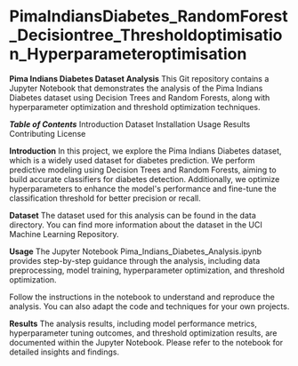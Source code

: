 # PimaIndiansDiabetes_RandomForest_Decisiontree_Thresholdoptimisation_Hyperparameteroptimisation

**Pima Indians Diabetes Dataset Analysis**
This Git repository contains a Jupyter Notebook that demonstrates the analysis of the Pima Indians Diabetes dataset using Decision Trees and Random Forests, along with hyperparameter optimization and threshold optimization techniques.

***Table of Contents***
Introduction
Dataset
Installation
Usage
Results
Contributing
License

**Introduction**
In this project, we explore the Pima Indians Diabetes dataset, which is a widely used dataset for diabetes prediction. We perform predictive modeling using Decision Trees and Random Forests, aiming to build accurate classifiers for diabetes detection. Additionally, we optimize hyperparameters to enhance the model's performance and fine-tune the classification threshold for better precision or recall.

**Dataset**
The dataset used for this analysis can be found in the data directory.
You can find more information about the dataset in the UCI Machine Learning Repository.


**Usage**
The Jupyter Notebook Pima_Indians_Diabetes_Analysis.ipynb provides step-by-step guidance through the analysis, including data preprocessing, model training, hyperparameter optimization, and threshold optimization.

Follow the instructions in the notebook to understand and reproduce the analysis. You can also adapt the code and techniques for your own projects.

**Results**
The analysis results, including model performance metrics, hyperparameter tuning outcomes, and threshold optimization results, are documented within the Jupyter Notebook. Please refer to the notebook for detailed insights and findings.

